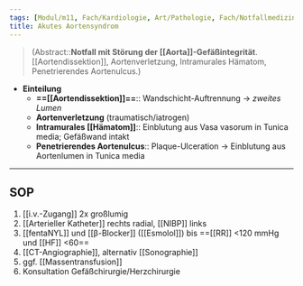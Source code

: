 ```yaml
---
tags: [Modul/m11, Fach/Kardiologie, Art/Pathologie, Fach/Notfallmedizin/SOP]
title: Akutes Aortensyndrom
---
```

> (Abstract::**Notfall mit Störung der [[Aorta]]-Gefäßintegrität**. [[Aortendissektion]], Aortenverletzung, Intramurales Hämatom, Penetrierendes Aortenulcus.)
- **Einteilung**
	- **==[[Aortendissektion]]==**:: Wandschicht-Auftrennung → *zweites Lumen*
	- **Aortenverletzung** (traumatisch/iatrogen)
	- **Intramurales [[Hämatom]]**:: Einblutung aus Vasa vasorum in Tunica media; Gefäßwand intakt
	- **Penetrierendes Aortenulcus**:: Plaque-Ulceration → Einblutung aus Aortenlumen in Tunica media
---
## SOP
1. [[i.v.-Zugang]] 2x großlumig
2. [[Arterieller Katheter]] rechts radial, [[NIBP]] links
3. [[fentaNYL]] und [[β-Blocker]] ([[Esmolol]]) bis ==[[RR]] <120 mmHg und [[HF]] <60==
4. [[CT-Angiographie]], alternativ [[Sonographie]]
5. ggf. [[Massentransfusion]]
6. Konsultation Gefäßchirurgie/Herzchirurgie